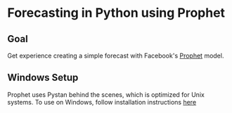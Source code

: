 # Forecasting in Python using Prophet

## Goal
Get experience creating a simple forecast with Facebook's [Prophet](https://facebook.github.io/prophet/) model.

## Windows Setup
Prophet uses Pystan behind the scenes, which is optimized for Unix systems. To use on Windows, follow installation instructions [here](https://pystan2.readthedocs.io/en/latest/windows.html#windows)

